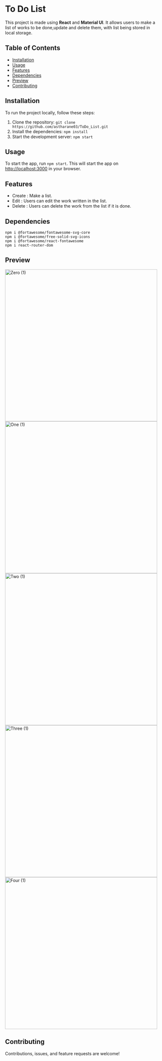 # To Do List
This project is made using **React** and **Material UI**. It allows users to make a list of works to be done,update and delete them, with list being stored in local storage.


## Table of Contents

- [Installation](#installation)
- [Usage](#usage)
- [Features](#features)
- [Dependencies](#dependencies)
- [Preview](#preview)
- [Contributing](#contributing)
  
## Installation
To run the project locally, follow these steps:

1. Clone the repository: `git clone https://github.com/astharane03/ToDo_List.git`
2. Install the dependencies: `npm install`
3. Start the development server: `npm start`

## Usage

To start the app, run `npm start`. This will start the app on [http://localhost:3000](http://localhost:3000) in your browser.

## Features

- Create : Make a list.
- Edit : Users can edit the work written in the list.
- Delete : Users can delete the work from the list if it is done.

## Dependencies
```
npm i @fortawesome/fontawesome-svg-core
npm i @fortawesome/free-solid-svg-icons
npm i @fortawesome/react-fontawesome
npm i react-router-dom
```

## Preview
<p>
  <img width="500" alt="Zero (1)" src="https://github.com/astharane03/ToDo_List/assets/129269783/93ef3686-af6d-4710-9ebc-38c89775f884">
  <img width="500" alt="One (1)" src="https://github.com/astharane03/ToDo_List/assets/129269783/56a4ef07-9ee5-45dc-8e37-c89c882dd9b8">
  <img width="500" alt="Two (1)" src="https://github.com/astharane03/ToDo_List/assets/129269783/10f308f3-a900-46e3-b1ac-a490b917311d">
  <img width="500" alt="Three (1)" src="https://github.com/astharane03/ToDo_List/assets/129269783/0ef15f80-9e4a-412d-956d-0c6193835c9c">
  <img width="500" alt="Four (1)" src="https://github.com/astharane03/ToDo_List/assets/129269783/2bf973a5-ff2c-4a19-8f9b-32d4f61af405">
</p>

## Contributing

Contributions, issues, and feature requests are welcome!
